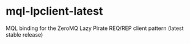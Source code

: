 # mql-lpclient-latest
MQL binding for the ZeroMQ Lazy Pirate REQ/REP client pattern (latest stable release)
